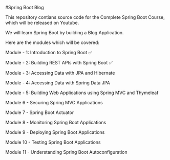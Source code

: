 #Spring Boot Blog

This repository contians source code for the Complete Spring Boot Course, which will be released on Youtube.

We will learn Spring Boot by building a Blog Application.

Here are the modules which will be covered:

Module - 1: Introduction to Spring Boot ✅

Module - 2: Building REST APIs with Spring Boot ✅

Module - 3: Accessing Data with JPA and Hibernate

Module - 4: Accessing Data with Spring Data JPA

Module - 5: Building Web Applications using Spring MVC and Thymeleaf

Module 6 - Securing Spring MVC Applications

Module 7 - Spring Boot Actuator

Module 8 - Monitoring Spring Boot Applications

Module 9 - Deploying Spring Boot Applications

Module 10 - Testing Spring Boot Applications

Module 11 - Understanding Spring Boot Autoconfiguration
